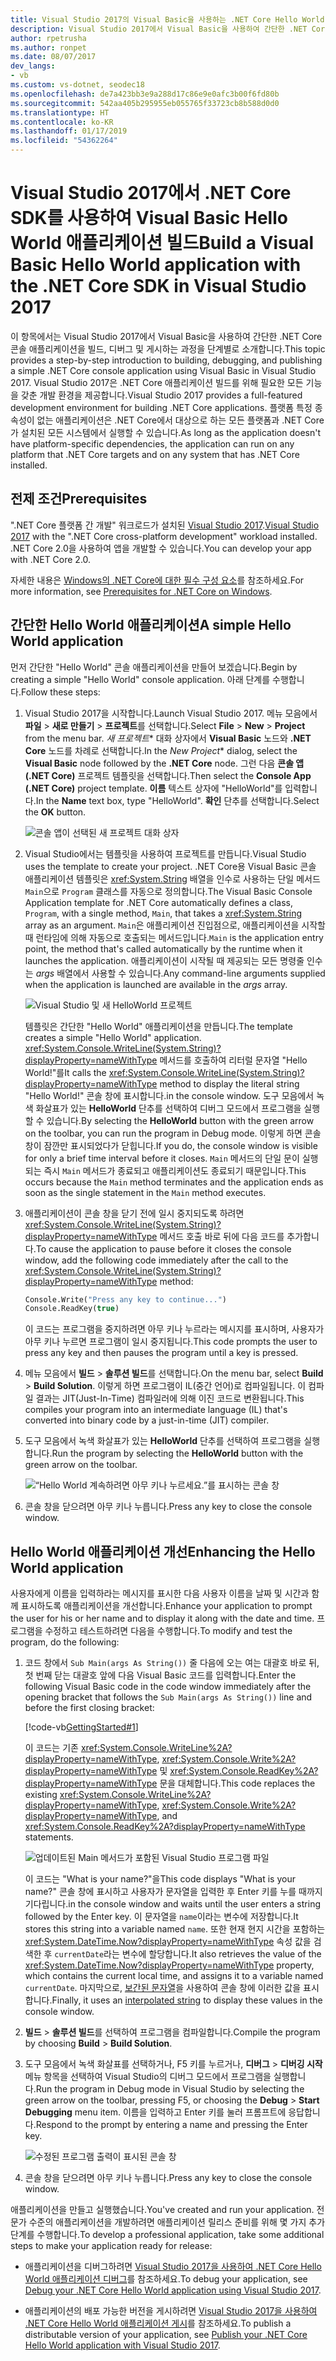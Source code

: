 ```yaml
---
title: Visual Studio 2017의 Visual Basic을 사용하는 .NET Core Hello World 애플리케이션
description: Visual Studio 2017에서 Visual Basic을 사용하여 간단한 .NET Core 콘솔 애플리케이션을 빌드하는 방법을 알아봅니다.
author: rpetrusha
ms.author: ronpet
ms.date: 08/07/2017
dev_langs:
- vb
ms.custom: vs-dotnet, seodec18
ms.openlocfilehash: de7a423bb3e9a288d17c86e9e0afc3b00f6fd80b
ms.sourcegitcommit: 542aa405b295955eb055765f33723cb8b588d0d0
ms.translationtype: HT
ms.contentlocale: ko-KR
ms.lasthandoff: 01/17/2019
ms.locfileid: "54362264"
---
```

# <a name="build-a-visual-basic-hello-world-application-with-the-net-core-sdk-in-visual-studio-2017"></a><span data-ttu-id="c0dd3-103">Visual Studio 2017에서 .NET Core SDK를 사용하여 Visual Basic Hello World 애플리케이션 빌드</span><span class="sxs-lookup"><span data-stu-id="c0dd3-103">Build a Visual Basic Hello World application with the .NET Core SDK in Visual Studio 2017</span></span>

<span data-ttu-id="c0dd3-104">이 항목에서는 Visual Studio 2017에서 Visual Basic을 사용하여 간단한 .NET Core 콘솔 애플리케이션을 빌드, 디버그 및 게시하는 과정을 단계별로 소개합니다.</span><span class="sxs-lookup"><span data-stu-id="c0dd3-104">This topic provides a step-by-step introduction to building, debugging, and publishing a simple .NET Core console application using Visual Basic in Visual Studio 2017.</span></span> <span data-ttu-id="c0dd3-105">Visual Studio 2017은 .NET Core 애플리케이션 빌드를 위해 필요한 모든 기능을 갖춘 개발 환경을 제공합니다.</span><span class="sxs-lookup"><span data-stu-id="c0dd3-105">Visual Studio 2017 provides a full-featured development environment for building .NET Core applications.</span></span> <span data-ttu-id="c0dd3-106">플랫폼 특정 종속성이 없는 애플리케이션은 .NET Core에서 대상으로 하는 모든 플랫폼과 .NET Core가 설치된 모든 시스템에서 실행할 수 있습니다.</span><span class="sxs-lookup"><span data-stu-id="c0dd3-106">As long as the application doesn't have platform-specific dependencies, the application can run on any platform that .NET Core targets and on any system that has .NET Core installed.</span></span>

## <a name="prerequisites"></a><span data-ttu-id="c0dd3-107">전제 조건</span><span class="sxs-lookup"><span data-stu-id="c0dd3-107">Prerequisites</span></span>

<span data-ttu-id="c0dd3-108">".NET Core 플랫폼 간 개발" 워크로드가 설치된 [Visual Studio 2017](https://aka.ms/vsdownload?utm_source=mscom&utm_campaign=msdocs).</span><span class="sxs-lookup"><span data-stu-id="c0dd3-108">[Visual Studio 2017](https://aka.ms/vsdownload?utm_source=mscom&utm_campaign=msdocs) with the ".NET Core cross-platform development" workload installed.</span></span> <span data-ttu-id="c0dd3-109">.NET Core 2.0을 사용하여 앱을 개발할 수 있습니다.</span><span class="sxs-lookup"><span data-stu-id="c0dd3-109">You can develop your app with .NET Core 2.0.</span></span>

<span data-ttu-id="c0dd3-110">자세한 내용은 [Windows의 .NET Core에 대한 필수 구성 요소](../../core/windows-prerequisites.md)를 참조하세요.</span><span class="sxs-lookup"><span data-stu-id="c0dd3-110">For more information, see [Prerequisites for .NET Core on Windows](../../core/windows-prerequisites.md).</span></span>

## <a name="a-simple-hello-world-application"></a><span data-ttu-id="c0dd3-111">간단한 Hello World 애플리케이션</span><span class="sxs-lookup"><span data-stu-id="c0dd3-111">A simple Hello World application</span></span>

<span data-ttu-id="c0dd3-112">먼저 간단한 "Hello World" 콘솔 애플리케이션을 만들어 보겠습니다.</span><span class="sxs-lookup"><span data-stu-id="c0dd3-112">Begin by creating a simple "Hello World" console application.</span></span> <span data-ttu-id="c0dd3-113">아래 단계를 수행합니다.</span><span class="sxs-lookup"><span data-stu-id="c0dd3-113">Follow these steps:</span></span>

1. <span data-ttu-id="c0dd3-114">Visual Studio 2017을 시작합니다.</span><span class="sxs-lookup"><span data-stu-id="c0dd3-114">Launch Visual Studio 2017.</span></span> <span data-ttu-id="c0dd3-115">메뉴 모음에서 **파일** > **새로 만들기** > **프로젝트**를 선택합니다.</span><span class="sxs-lookup"><span data-stu-id="c0dd3-115">Select **File** > **New** > **Project** from the menu bar.</span></span> <span data-ttu-id="c0dd3-116">*새 프로젝트*\* 대화 상자에서 **Visual Basic** 노드와 **.NET Core** 노드를 차례로 선택합니다.</span><span class="sxs-lookup"><span data-stu-id="c0dd3-116">In the *New Project*\* dialog, select the **Visual Basic** node followed by the **.NET Core** node.</span></span> <span data-ttu-id="c0dd3-117">그런 다음 **콘솔 앱(.NET Core)** 프로젝트 템플릿을 선택합니다.</span><span class="sxs-lookup"><span data-stu-id="c0dd3-117">Then select the **Console App (.NET Core)** project template.</span></span> <span data-ttu-id="c0dd3-118">**이름** 텍스트 상자에 "HelloWorld"를 입력합니다.</span><span class="sxs-lookup"><span data-stu-id="c0dd3-118">In the **Name** text box, type "HelloWorld".</span></span> <span data-ttu-id="c0dd3-119">**확인** 단추를 선택합니다.</span><span class="sxs-lookup"><span data-stu-id="c0dd3-119">Select the **OK** button.</span></span>

   ![콘솔 앱이 선택된 새 프로젝트 대화 상자](./media/vb-with-visual-studio/visual-studio-new-project.png)
   
1. <span data-ttu-id="c0dd3-121">Visual Studio에서는 템플릿을 사용하여 프로젝트를 만듭니다.</span><span class="sxs-lookup"><span data-stu-id="c0dd3-121">Visual Studio uses the template to create your project.</span></span> <span data-ttu-id="c0dd3-122">.NET Core용 Visual Basic 콘솔 애플리케이션 템플릿은 <xref:System.String> 배열을 인수로 사용하는 단일 메서드 `Main`으로 `Program` 클래스를 자동으로 정의합니다.</span><span class="sxs-lookup"><span data-stu-id="c0dd3-122">The Visual Basic Console Application template for .NET Core automatically defines a class, `Program`, with a single method, `Main`, that takes a <xref:System.String> array as an argument.</span></span> <span data-ttu-id="c0dd3-123">`Main`은 애플리케이션 진입점으로, 애플리케이션을 시작할 때 런타임에 의해 자동으로 호출되는 메서드입니다.</span><span class="sxs-lookup"><span data-stu-id="c0dd3-123">`Main` is the application entry point, the method that's called automatically by the runtime when it launches the application.</span></span> <span data-ttu-id="c0dd3-124">애플리케이션이 시작될 때 제공되는 모든 명령줄 인수는 *args* 배열에서 사용할 수 있습니다.</span><span class="sxs-lookup"><span data-stu-id="c0dd3-124">Any command-line arguments supplied when the application is launched are available in the *args* array.</span></span>

   ![Visual Studio 및 새 HelloWorld 프로젝트](./media/vb-with-visual-studio/visual-studio-main-window.png)

   <span data-ttu-id="c0dd3-126">템플릿은 간단한 "Hello World" 애플리케이션을 만듭니다.</span><span class="sxs-lookup"><span data-stu-id="c0dd3-126">The template creates a simple "Hello World" application.</span></span> <span data-ttu-id="c0dd3-127"><xref:System.Console.WriteLine(System.String)?displayProperty=nameWithType> 메서드를 호출하여 리터럴 문자열 "Hello World!"를</span><span class="sxs-lookup"><span data-stu-id="c0dd3-127">It calls the <xref:System.Console.WriteLine(System.String)?displayProperty=nameWithType> method to display the literal string "Hello World!"</span></span> <span data-ttu-id="c0dd3-128">콘솔 창에 표시합니다.</span><span class="sxs-lookup"><span data-stu-id="c0dd3-128">in the console window.</span></span> <span data-ttu-id="c0dd3-129">도구 모음에서 녹색 화살표가 있는 **HelloWorld** 단추를 선택하여 디버그 모드에서 프로그램을 실행할 수 있습니다.</span><span class="sxs-lookup"><span data-stu-id="c0dd3-129">By selecting the **HelloWorld** button with the green arrow on the toolbar, you can run the program in Debug mode.</span></span> <span data-ttu-id="c0dd3-130">이렇게 하면 콘솔 창이 잠깐만 표시되었다가 닫힙니다.</span><span class="sxs-lookup"><span data-stu-id="c0dd3-130">If you do, the console window is visible for only a brief time interval before it closes.</span></span> <span data-ttu-id="c0dd3-131">`Main` 메서드의 단일 문이 실행되는 즉시 `Main` 메서드가 종료되고 애플리케이션도 종료되기 때문입니다.</span><span class="sxs-lookup"><span data-stu-id="c0dd3-131">This occurs because the `Main` method terminates and the application ends as soon as the single statement in the `Main` method executes.</span></span>

1. <span data-ttu-id="c0dd3-132">애플리케이션이 콘솔 창을 닫기 전에 일시 중지되도록 하려면 <xref:System.Console.WriteLine(System.String)?displayProperty=nameWithType> 메서드 호출 바로 뒤에 다음 코드를 추가합니다.</span><span class="sxs-lookup"><span data-stu-id="c0dd3-132">To cause the application to pause before it closes the console window, add the following code immediately after the call to the <xref:System.Console.WriteLine(System.String)?displayProperty=nameWithType> method:</span></span>

   ```vb
   Console.Write("Press any key to continue...")
   Console.ReadKey(true)
   ```
   <span data-ttu-id="c0dd3-133">이 코드는 프로그램을 중지하려면 아무 키나 누르라는 메시지를 표시하며, 사용자가 아무 키나 누르면 프로그램이 일시 중지됩니다.</span><span class="sxs-lookup"><span data-stu-id="c0dd3-133">This code prompts the user to press any key and then pauses the program until a key is pressed.</span></span>

1. <span data-ttu-id="c0dd3-134">메뉴 모음에서 **빌드** > **솔루션 빌드**를 선택합니다.</span><span class="sxs-lookup"><span data-stu-id="c0dd3-134">On the menu bar, select **Build** > **Build Solution**.</span></span> <span data-ttu-id="c0dd3-135">이렇게 하면 프로그램이 IL(중간 언어)로 컴파일됩니다. 이 컴파일 결과는 JIT(Just-In-Time) 컴파일러에 의해 이진 코드로 변환됩니다.</span><span class="sxs-lookup"><span data-stu-id="c0dd3-135">This compiles your program into an intermediate language (IL) that's converted into binary code by a just-in-time (JIT) compiler.</span></span>

1. <span data-ttu-id="c0dd3-136">도구 모음에서 녹색 화살표가 있는 **HelloWorld** 단추를 선택하여 프로그램을 실행합니다.</span><span class="sxs-lookup"><span data-stu-id="c0dd3-136">Run the program by selecting the **HelloWorld** button with the green arrow on the toolbar.</span></span>

   ![“Hello World 계속하려면 아무 키나 누르세요.”를 표시하는 콘솔 창](./media/with-visual-studio/hello-world-console.png)

1. <span data-ttu-id="c0dd3-138">콘솔 창을 닫으려면 아무 키나 누릅니다.</span><span class="sxs-lookup"><span data-stu-id="c0dd3-138">Press any key to close the console window.</span></span>

## <a name="enhancing-the-hello-world-application"></a><span data-ttu-id="c0dd3-139">Hello World 애플리케이션 개선</span><span class="sxs-lookup"><span data-stu-id="c0dd3-139">Enhancing the Hello World application</span></span>

<span data-ttu-id="c0dd3-140">사용자에게 이름을 입력하라는 메시지를 표시한 다음 사용자 이름을 날짜 및 시간과 함께 표시하도록 애플리케이션을 개선합니다.</span><span class="sxs-lookup"><span data-stu-id="c0dd3-140">Enhance your application to prompt the user for his or her name and to display it along with the date and time.</span></span> <span data-ttu-id="c0dd3-141">프로그램을 수정하고 테스트하려면 다음을 수행합니다.</span><span class="sxs-lookup"><span data-stu-id="c0dd3-141">To modify and test the program, do the following:</span></span>

1. <span data-ttu-id="c0dd3-142">코드 창에서 `Sub Main(args As String())` 줄 다음에 오는 여는 대괄호 바로 뒤, 첫 번째 닫는 대괄호 앞에 다음 Visual Basic 코드를 입력합니다.</span><span class="sxs-lookup"><span data-stu-id="c0dd3-142">Enter the following Visual Basic code in the code window immediately after the opening bracket that follows the `Sub Main(args As String())` line and before the first closing bracket:</span></span>

   [!code-vb[GettingStarted#1](../../../samples/snippets/core/tutorials/vb-with-visual-studio/helloworld.vb#1)]

   <span data-ttu-id="c0dd3-143">이 코드는 기존 <xref:System.Console.WriteLine%2A?displayProperty=nameWithType>, <xref:System.Console.Write%2A?displayProperty=nameWithType> 및 <xref:System.Console.ReadKey%2A?displayProperty=nameWithType> 문을 대체합니다.</span><span class="sxs-lookup"><span data-stu-id="c0dd3-143">This code replaces the existing <xref:System.Console.WriteLine%2A?displayProperty=nameWithType>, <xref:System.Console.Write%2A?displayProperty=nameWithType>, and <xref:System.Console.ReadKey%2A?displayProperty=nameWithType> statements.</span></span>

   ![업데이트된 Main 메서드가 포함된 Visual Studio 프로그램 파일](./media/vb-with-visual-studio/visual-basic-code-window.png)

   <span data-ttu-id="c0dd3-145">이 코드는 "What is your name?"을</span><span class="sxs-lookup"><span data-stu-id="c0dd3-145">This code displays "What is your name?"</span></span> <span data-ttu-id="c0dd3-146">콘솔 창에 표시하고 사용자가 문자열을 입력한 후 Enter 키를 누를 때까지 기다립니다.</span><span class="sxs-lookup"><span data-stu-id="c0dd3-146">in the console window and waits until the user enters a string followed by the Enter key.</span></span> <span data-ttu-id="c0dd3-147">이 문자열을 `name`이라는 변수에 저장합니다.</span><span class="sxs-lookup"><span data-stu-id="c0dd3-147">It stores this string into a variable named `name`.</span></span> <span data-ttu-id="c0dd3-148">또한 현재 현지 시간을 포함하는 <xref:System.DateTime.Now?displayProperty=nameWithType> 속성 값을 검색한 후 `currentDate`라는 변수에 할당합니다.</span><span class="sxs-lookup"><span data-stu-id="c0dd3-148">It also retrieves the value of the <xref:System.DateTime.Now?displayProperty=nameWithType> property, which contains the current local time, and assigns it to a variable named `currentDate`.</span></span> <span data-ttu-id="c0dd3-149">마지막으로, [보간된 문자열](../../visual-basic/programming-guide/language-features/strings/interpolated-strings.md)을 사용하여 콘솔 창에 이러한 값을 표시합니다.</span><span class="sxs-lookup"><span data-stu-id="c0dd3-149">Finally, it uses an [interpolated string](../../visual-basic/programming-guide/language-features/strings/interpolated-strings.md) to display these values in the console window.</span></span>

1. <span data-ttu-id="c0dd3-150">**빌드** > **솔루션 빌드**를 선택하여 프로그램을 컴파일합니다.</span><span class="sxs-lookup"><span data-stu-id="c0dd3-150">Compile the program by choosing **Build** > **Build Solution**.</span></span>

1. <span data-ttu-id="c0dd3-151">도구 모음에서 녹색 화살표를 선택하거나, F5 키를 누르거나, **디버그** > **디버깅 시작** 메뉴 항목을 선택하여 Visual Studio의 디버그 모드에서 프로그램을 실행합니다.</span><span class="sxs-lookup"><span data-stu-id="c0dd3-151">Run the program in Debug mode in Visual Studio by selecting the green arrow on the toolbar, pressing F5, or choosing the **Debug** > **Start Debugging** menu item.</span></span> <span data-ttu-id="c0dd3-152">이름을 입력하고 Enter 키를 눌러 프롬프트에 응답합니다.</span><span class="sxs-lookup"><span data-stu-id="c0dd3-152">Respond to the prompt by entering a name and pressing the Enter key.</span></span>

   ![수정된 프로그램 출력이 표시된 콘솔 창](./media/with-visual-studio/hello-world-update.png)

1. <span data-ttu-id="c0dd3-154">콘솔 창을 닫으려면 아무 키나 누릅니다.</span><span class="sxs-lookup"><span data-stu-id="c0dd3-154">Press any key to close the console window.</span></span>

<span data-ttu-id="c0dd3-155">애플리케이션을 만들고 실행했습니다.</span><span class="sxs-lookup"><span data-stu-id="c0dd3-155">You've created and run your application.</span></span> <span data-ttu-id="c0dd3-156">전문가 수준의 애플리케이션을 개발하려면 애플리케이션 릴리스 준비를 위해 몇 가지 추가 단계를 수행합니다.</span><span class="sxs-lookup"><span data-stu-id="c0dd3-156">To develop a professional application, take some additional steps to make your application ready for release:</span></span>

- <span data-ttu-id="c0dd3-157">애플리케이션을 디버그하려면 [Visual Studio 2017을 사용하여 .NET Core Hello World 애플리케이션 디버그](debugging-with-visual-studio.md)를 참조하세요.</span><span class="sxs-lookup"><span data-stu-id="c0dd3-157">To debug your application, see [Debug your .NET Core Hello World application using Visual Studio 2017](debugging-with-visual-studio.md).</span></span>

- <span data-ttu-id="c0dd3-158">애플리케이션의 배포 가능한 버전을 게시하려면 [Visual Studio 2017을 사용하여 .NET Core Hello World 애플리케이션 게시](publishing-with-visual-studio.md)를 참조하세요.</span><span class="sxs-lookup"><span data-stu-id="c0dd3-158">To publish a distributable version of your application, see [Publish your .NET Core Hello World application with Visual Studio 2017](publishing-with-visual-studio.md).</span></span>

<!--
## Related topics

Instead of a console application, you can also build a class library with .NET Core and Visual Studio 2017. For a step-by-step introduction, see [Building a class library with C# and .NET Core in Visual Studio 2017](library-with-visual-studio.md).

You can also develop a .NET Core console app on Mac, Linux, and Windows by using [Visual Studio Code](https://code.visualstudio.com/), a downloadable code editor. For a step-by-step tutorial, see [Getting Started with Visual Studio Code](with-visual-studio-code.md). -->
